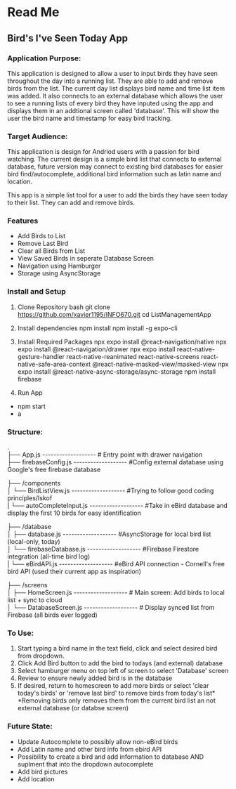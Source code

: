 # Read Me

## Bird's I've Seen Today App

### Application Purpose:
This application is designed to allow a user to input birds they have seen throughout the day into a running list. They are able to add and remove birds from the list. The current day list displays bird name and time list item was added. It also connects to an external database which allows the user to see a running lists of every bird they have inputed using the app and displays them in an addtional screen called 'database'. This will show the user the bird name and timestamp for easy bird tracking.

### Target Audience:
This application is design for Andriod users with a passion for bird watching. The current design is a simple bird list that connects to external database, future version may connect to existing bird databases for easier bird find/autocomplete, additional bird information such as latin name and location.

This app is a simple list tool for a user to add the birds they have seen today to their list. They can add and remove birds.

### Features
- Add Birds to List
- Remove Last Bird
- Clear all Birds from List
- View Saved Birds in seperate Database Screen
- Navigation using Hamburger
- Storage using AsyncStorage

### Install and Setup

1. Clone Repository
bash git clone https://github.com/xavier1195/INFO670.git
cd ListManagementApp

2. Install dependencies
npm install
npm install -g expo-cli

3. Install Required Packages
npx expo install @react-navigation/native
npx expo install @react-navigation/drawer
npx expo install react-native-gesture-handler react-native-reanimated react-native-screens react-native-safe-area-context @react-native-masked-view/masked-view
npx expo install @react-native-async-storage/async-storage
npm install firebase

4. Run App
- npm start
- a

### Structure:

.<br>
├── App.js        -------------------                  # Entry point with drawer navigation<br>
├── firebaseConfig.js        -------------------       #Config external database using Google's free firebase database<br>

├── /components<br>
│   └── BirdListView.js        -------------------     #Trying to follow good coding principles/Iskof<br>
|   └── autoCompleteInput.js    -------------------    #Take in eBird database and display the first 10 birds for easy identification<br>

├── /database<br>
│   ├── database.js           -------------------     #AsyncStorage for local bird list (local-only, today)<br>
│   └── firebaseDatabase.js   -------------------     #Firebase Firestore integration (all-time bird log)<br>
|   └── eBirdAPI.js          -------------------      #eBird API connection - Cornell's free bird API (used their current app as inspiration)<br>

├── /screens<br>
│   ├── HomeScreen.js        -------------------       # Main screen: Add birds to local list + sync to cloud<br>
│   └── DatabaseScreen.js    -------------------       # Display synced list from Firebase (all birds ever logged)<br>


### To Use:
1. Start typing a bird name in the text field, click and select desired bird from dropdown.
2. Click Add Bird button to add the bird to todays (and external) database
2. Select hamburger menu on top left of screen to select 'Database' screen
3. Review to ensure newly added bird is in the database
4. If desired, return to homescreen to add more birds or select 'clear today's birds' or 'remove last bird' to remove birds from today's list*
*Removing birds only removes them from the current bird list an not external database (or databse screen)

### Future State:
- Update Autocomplete to possibly allow non-eBird birds
- Add Latin name and other bird info from ebird API
- Possibility to create a bird and add information to database AND suplment that into the dropdown autocomplete
- Add bird pictures
- Add location